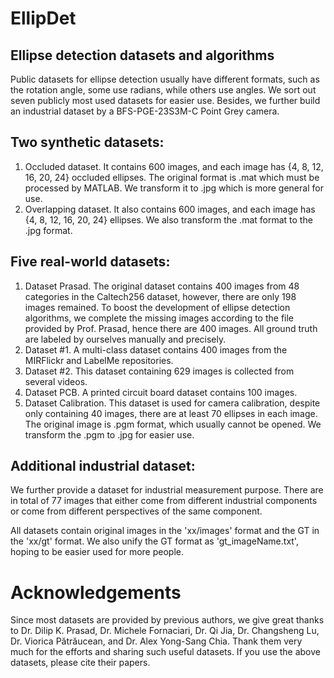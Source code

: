 # EllipDet
## Ellipse detection datasets and algorithms
Public datasets for ellipse detection usually have different formats, such as the rotation angle, some use radians, while others use angles. We sort out seven publicly most used datasets for easier use. Besides, we further build an industrial dataset by a BFS-PGE-23S3M-C Point Grey camera. 

## Two synthetic datasets:
1. Occluded dataset. It contains 600 images, and each image has {4, 8, 12, 16, 20, 24} occluded ellipses. The original format is .mat which must be processed by MATLAB. We transform it to .jpg which is more general for use.
2. Overlapping dataset. It also contains 600 images, and each image has {4, 8, 12, 16, 20, 24} ellipses. We also transform the .mat format to the .jpg format.

## Five real-world datasets:
1. Dataset Prasad. The original dataset contains 400 images from 48 categories in the Caltech256 dataset, however, there are only 198 images remained. To boost the development of ellipse detection algorithms, we complete the missing images according to the file provided by Prof. Prasad, hence there are 400 images. All ground truth are labeled by ourselves manually and precisely.
3. Dataset #1. A multi-class dataset contains 400 images from the MIRFlickr and LabelMe repositories.
4. Dataset #2. This dataset containing 629 images is collected from several videos.
5. Dataset PCB. A printed circuit board dataset contains 100 images.
6. Dataset Calibration. This dataset is used for camera calibration, despite only containing 40 images, there are at least 70 ellipses in each image. The original image is .pgm format, which usually cannot be opened. We transform the .pgm to .jpg for easier use.

## Additional industrial dataset:
We further provide a dataset for industrial measurement purpose. There are in total of 77 images that either come from different industrial components or come from different perspectives of the same component. 

All datasets contain original images in the 'xx/images' format and the GT in the 'xx/gt' format. We also unify the GT format as 'gt_imageName.txt', hoping to be easier used for more people.

# Acknowledgements
Since most datasets are provided by previous authors, we give great thanks to Dr. Dilip K. Prasad, Dr. Michele Fornaciari, Dr. Qi Jia, Dr. Changsheng Lu, Dr. Viorica Pătrăucean, and Dr. Alex Yong-Sang Chia. Thank them very much for the efforts and sharing such useful datasets. If you use the above datasets, please cite their papers.
